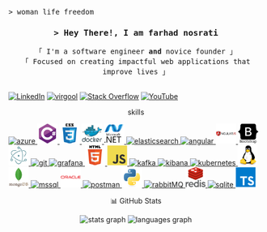 <!--[![](https://visitcount.itsvg.in/api?id=nosratifarhad&icon=2&color=0)](https://visitcount.itsvg.in)-->

<!-- Title -->
<p align="left">
        <samp>&gt;
        woman life freedom 
        </samp>
</p>

<h3 align="center">
        <samp>&gt; Hey There!, I am farhad nosrati
        </samp>
</h3>
<p align="center">
        <!-- Intro -->
        <samp>
                「 I'm a software engineer <b> and </b> novice founder 」
                <br>
                「 Focused on creating impactful web applications that improve lives</b> 」
                <br>
                <br>
        </samp>
</p>

<!--<p align="center">
My Open Source Projects 
</p>-->

[![LinkedIn](https://img.shields.io/badge/LinkedIn-%230077B5.svg?logo=linkedin&logoColor=white)](https://linkedin.com/in/farhad-nosrati-فرهاد-نصرتی-231b84185/) [![virgool](https://img.shields.io/badge/virgool-farhad%20nosrati-blue)](https://virgool.io/@farhadnosrati/)  [![Stack Overflow](https://img.shields.io/badge/-Stackoverflow-FE7A16?logo=stack-overflow&logoColor=white)](https://stackoverflow.com/users/10896487/farhad-nosrati) [![YouTube](https://img.shields.io/badge/YouTube-%230077B5.svg?logo=youtube&logoColor=white&&color=red)](https://youtube.com/farhadnosrati)


<!--Professional-->
<p align="center">
 skills
</p>

<p align="left">


  <a href="https://azure.microsoft.com/en-in/" target="_blank" rel="noreferrer">
    <img src="https://www.vectorlogo.zone/logos/microsoft_azure/microsoft_azure-icon.svg" alt="azure" width="40"
      height="40" /> </a>
  <a href="https://www.w3schools.com/cs/" target="_blank" rel="noreferrer">
    <img src="https://raw.githubusercontent.com/devicons/devicon/master/icons/csharp/csharp-original.svg" alt="csharp"
      width="40" height="40" /> </a>
  <a href="https://www.w3schools.com/css/" target="_blank" rel="noreferrer">
    <img src="https://raw.githubusercontent.com/devicons/devicon/master/icons/css3/css3-original-wordmark.svg"
      alt="css3" width="40" height="40" /> </a>
  <a href="https://www.docker.com/" target="_blank" rel="noreferrer">
    <img src="https://raw.githubusercontent.com/devicons/devicon/master/icons/docker/docker-original-wordmark.svg"
      alt="docker" width="40" height="40" /> </a>
  <a href="https://dotnet.microsoft.com/" target="_blank" rel="noreferrer">
    <img src="https://raw.githubusercontent.com/devicons/devicon/master/icons/dot-net/dot-net-original-wordmark.svg"
      alt="dotnet" width="40" height="40" /> </a>
  <a href="https://www.elastic.co" target="_blank" rel="noreferrer">
    <img src="https://www.vectorlogo.zone/logos/elastic/elastic-icon.svg" alt="elasticsearch" width="40" height="40" />
  </a>
  <a href="https://angular.io" target="_blank" rel="noreferrer">
    <img src="https://angular.io/assets/images/logos/angular/angular.svg" alt="angular" width="40" height="40" /> </a>
  <a href="https://angular.io" target="_blank" rel="noreferrer">
    <img src="https://raw.githubusercontent.com/devicons/devicon/master/icons/angularjs/angularjs-original-wordmark.svg"
      alt="angularjs" width="40" height="40" /> </a>
      <a href="https://getbootstrap.com" target="_blank" rel="noreferrer">
        <img src="https://raw.githubusercontent.com/devicons/devicon/master/icons/bootstrap/bootstrap-plain-wordmark.svg"
          alt="bootstrap" width="40" height="40" /> </a>
    
  <a href="https://www.electronjs.org" target="_blank" rel="noreferrer">
    <img src="https://raw.githubusercontent.com/devicons/devicon/master/icons/electron/electron-original.svg"
      alt="electron" width="40" height="40" /> </a>
  <a href="https://git-scm.com/" target="_blank" rel="noreferrer">
    <img src="https://www.vectorlogo.zone/logos/git-scm/git-scm-icon.svg" alt="git" width="40" height="40" /> </a> <a
    href="https://grafana.com" target="_blank" rel="noreferrer">
    <img src="https://www.vectorlogo.zone/logos/grafana/grafana-icon.svg" alt="grafana" width="40" height="40" /> </a>
  <a href="https://www.w3.org/html/" target="_blank" rel="noreferrer">
    <img src="https://raw.githubusercontent.com/devicons/devicon/master/icons/html5/html5-original-wordmark.svg"
      alt="html5" width="40" height="40" /> </a> <a href="https://developer.mozilla.org/en-US/docs/Web/JavaScript"
    target="_blank" rel="noreferrer"> <img
      src="https://raw.githubusercontent.com/devicons/devicon/master/icons/javascript/javascript-original.svg"
      alt="javascript" width="40" height="40" /> </a> 
  <a href="https://kafka.apache.org/" target="_blank" rel="noreferrer"> <img
      src="https://www.vectorlogo.zone/logos/apache_kafka/apache_kafka-icon.svg" alt="kafka" width="40" height="40" />
  </a> <a href="https://www.elastic.co/kibana" target="_blank" rel="noreferrer"> <img
      src="https://www.vectorlogo.zone/logos/elasticco_kibana/elasticco_kibana-icon.svg" alt="kibana" width="40"
      height="40" /> </a> <a href="https://kubernetes.io" target="_blank" rel="noreferrer"> <img
      src="https://www.vectorlogo.zone/logos/kubernetes/kubernetes-icon.svg" alt="kubernetes" width="40" height="40" />
  </a> <a href="https://www.linux.org/" target="_blank" rel="noreferrer"> <img
      src="https://raw.githubusercontent.com/devicons/devicon/master/icons/linux/linux-original.svg" alt="linux"
      width="40" height="40" /> </a> <a href="https://www.mongodb.com/" target="_blank" rel="noreferrer"> <img
      src="https://raw.githubusercontent.com/devicons/devicon/master/icons/mongodb/mongodb-original-wordmark.svg"
      alt="mongodb" width="40" height="40" /> </a> <a href="https://www.microsoft.com/en-us/sql-server" target="_blank"
    rel="noreferrer"> <img src="https://www.svgrepo.com/show/303229/microsoft-sql-server-logo.svg" alt="mssql"
      width="40" height="40" /> </a>  <a href="https://www.oracle.com/" target="_blank" rel="noreferrer">
    <img src="https://raw.githubusercontent.com/devicons/devicon/master/icons/oracle/oracle-original.svg" alt="oracle"
      width="40" height="40" /> </a> <a href="https://postman.com" target="_blank" rel="noreferrer"> <img
      src="https://www.vectorlogo.zone/logos/getpostman/getpostman-icon.svg" alt="postman" width="40" height="40" />
  </a> <a href="https://www.python.org" target="_blank" rel="noreferrer"> <img
      src="https://raw.githubusercontent.com/devicons/devicon/master/icons/python/python-original.svg" alt="python"
      width="40" height="40" /> </a> <a href="https://www.rabbitmq.com" target="_blank" rel="noreferrer"> <img
      src="https://www.vectorlogo.zone/logos/rabbitmq/rabbitmq-icon.svg" alt="rabbitMQ" width="40" height="40" /> </a>
  <a href="https://redis.io" target="_blank" rel="noreferrer"> <img
      src="https://raw.githubusercontent.com/devicons/devicon/master/icons/redis/redis-original-wordmark.svg"
      alt="redis" width="40" height="40" /> </a> <a href="https://www.sqlite.org/" target="_blank" rel="noreferrer">
    <img src="https://www.vectorlogo.zone/logos/sqlite/sqlite-icon.svg" alt="sqlite" width="40" height="40" /> </a> <a
    href="https://www.typescriptlang.org/" target="_blank" rel="noreferrer"> <img
      src="https://raw.githubusercontent.com/devicons/devicon/master/icons/typescript/typescript-original.svg"
      alt="typescript" width="40" height="40" /> </a>
</p>

<p align="center">
 📊 GitHub Stats
</p>

<div align="center">
  <img src="https://github-readme-stats.vercel.app/api?username=nosratifarhad&hide_title=false&hide_rank=false&show_icons=true&include_all_commits=true&count_private=true&disable_animations=false&theme=dracula&locale=en&hide_border=false&order=1" height="150" alt="stats graph"  />
  <img src="https://github-readme-stats.vercel.app/api/top-langs?username=nosratifarhad&locale=en&hide_title=false&layout=compact&card_width=320&langs_count=5&theme=dracula&hide_border=false&order=2" height="150" alt="languages graph"  />
</div>

